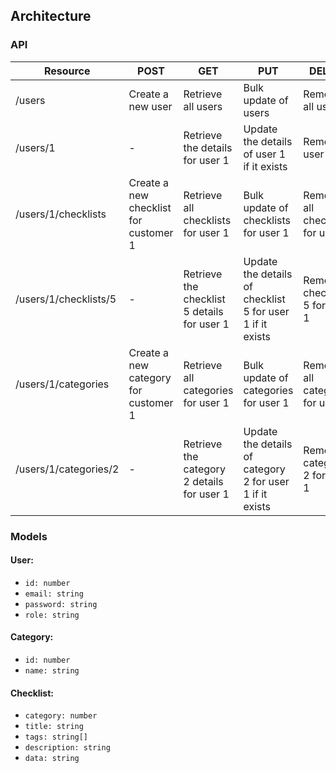## Architecture

### API
| Resource              	| POST                                  	| GET                                         	| PUT                                                       	| DELETE                           	|
|-----------------------	|---------------------------------------	|---------------------------------------------	|-----------------------------------------------------------	|----------------------------------	|
| /users                	| Create a new user                     	| Retrieve all users                          	| Bulk update of users                                      	| Remove all users                 	|
| /users/1              	| -                                     	| Retrieve the details for user 1             	| Update the details of user 1 if it exists                 	| Remove user 1                    	|
| /users/1/checklists   	| Create a new checklist for customer 1 	| Retrieve all checklists for user 1          	| Bulk update of checklists for user 1                      	| Remove all checklists for user 1 	|
| /users/1/checklists/5 	| -                                     	| Retrieve the checklist 5 details for user 1 	| Update the details of checklist 5 for user 1 if it exists 	| Remove checklist 5 for user 1    	|
| /users/1/categories   	| Create a new category for customer 1  	| Retrieve all categories for user 1          	| Bulk update of categories for user 1                      	| Remove all categories for user 1 	|
| /users/1/categories/2 	| -                                     	| Retrieve the category 2 details for user 1  	| Update the details of category 2 for user 1 if it exists  	| Remove category 2 for user 1     	|

### Models

#### User:
- `id: number`
- `email: string`
- `password: string`
- `role: string`

#### Category: 
- `id: number`
- `name: string`

#### Checklist: 
- `category: number`
- `title: string`
- `tags: string[]`
- `description: string`
- `data: string`

